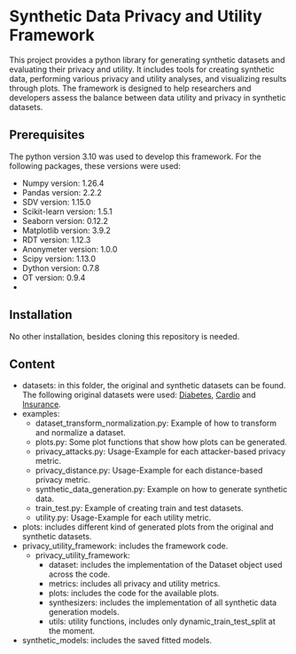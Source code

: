 # Synthetic Data Privacy and Utility Framework

This project provides a python library for generating synthetic datasets and evaluating their privacy and utility. It includes tools for creating synthetic data, performing various privacy and utility analyses, and visualizing results through plots. The framework is designed to help researchers and developers assess the balance between data utility and privacy in synthetic datasets.

## Prerequisites
The python version 3.10 was used to develop this framework.
For the following packages, these versions were used:
- Numpy version: 1.26.4
- Pandas version: 2.2.2
- SDV version: 1.15.0
- Scikit-learn version: 1.5.1
- Seaborn version: 0.12.2
- Matplotlib version: 3.9.2
- RDT version: 1.12.3
- Anonymeter version: 1.0.0
- Scipy version: 1.13.0
- Dython version: 0.7.8
- OT version: 0.9.4
- 
## Installation
No other installation, besides cloning this repository is needed.

## Content

- datasets: in this folder, the original and synthetic datasets can be found. The following original datasets were used: [Diabetes](https://www.kaggle.com/datasets/akshaydattatraykhare/diabetes-dataset), [Cardio](https://www.kaggle.com/datasets/sulianova/cardiovascular-disease-dataset) and [Insurance](https://www.kaggle.com/datasets/mirichoi0218/insurance).
- examples:
  - dataset_transform_normalization.py: Example of how to transform and normalize a dataset.
  - plots.py: Some plot functions that show how plots can be generated.
  - privacy_attacks.py: Usage-Example for each attacker-based privacy metric.
  - privacy_distance.py: Usage-Example for each distance-based privacy metric.
  - synthetic_data_generation.py: Example on how to generate synthetic data.
  - train_test.py: Example of creating train and test datasets.
  - utility.py: Usage-Example for each utility metric.
- plots: includes different kind of generated plots from the original and synthetic datasets.
- privacy_utility_framework: includes the framework code.
  - privacy_utility_framework:
    - dataset: includes the implementation of the Dataset object used across the code.
    - metrics: includes all privacy and utility metrics.
    - plots: includes the code for the available plots.
    - synthesizers: includes the implementation of all synthetic data generation models.
    - utils: utility functions, includes only dynamic_train_test_split at the moment.
- synthetic_models: includes the saved fitted models.